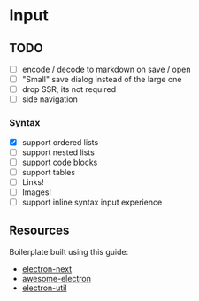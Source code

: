# Input

## TODO

-   [ ] encode / decode to markdown on save / open
-   [ ] "Small" save dialog instead of the large one
-   [ ] drop SSR, its not required
-   [ ] side navigation

### Syntax

-   [x] support ordered lists
-   [ ] support nested lists
-   [ ] support code blocks
-   [ ] support tables
-   [ ] Links!
-   [ ] Images!
-   [ ] support inline syntax input experience

## Resources

Boilerplate built using this guide:

-   [electron-next](https://leo.im/2017/electron-next)
-   [awesome-electron](https://github.com/sindresorhus/awesome-electron)
-   [electron-util](https://github.com/sindresorhus/electron-util)

